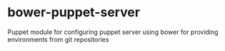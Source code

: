 bower-puppet-server
===================

Puppet module for configuring puppet server using bower for providing environments from git repositories
